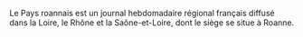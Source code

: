 
Le Pays roannais est un journal hebdomadaire régional français diffusé dans la Loire, le Rhône et la Saône-et-Loire, dont le siège se situe à Roanne.
